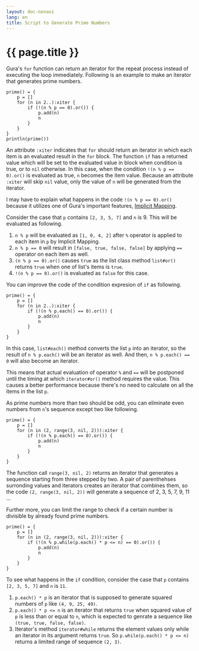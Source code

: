 ```yaml
---
layout: doc-nonavi
lang: en
title: Script to Generate Prime Numbers
---
```


# {{ page.title }}

Gura's `for` function can return an iterator for the repeat process instead of executing the loop immediately.
Following is an example to make an iterator that generates prime numbers.

    prime() = {
        p = []
        for (n in 2..):xiter {
            if (!(n % p == 0).or()) {
                p.add(n)
                n
            }
        }
    }
    println(prime())

An attribute `:xiter` indicates that `for` should return an iterator in which each item is an evaluated result in the `for` block. The function `if` has a returned value which will be set to the evaluated value in block when condition is true, or to `nil` otherwise.  In this case, when the condition `!(n % p == 0).or()` is evaluated as true, `n` becomes the item value. Because an attribute `:xiter` will skip `nil` value, only the value of `n` will be generated from the iterator.

I may have to explain what happens in the code `!(n % p == 0).or()`
because it utilizes one of Gura's important features, [Implicit Mapping](../features/Implicit-Mapping.html).

Consider the case that `p` contains `[2, 3, 5, 7]` and `n` is 9.
This will be evaluated as following.

1. `n % p` will be evaluated as `[1, 0, 4, 2]` after `%` operator is applied to each item in `p` by Implicit Mapping.
2. `n % p == 0` will result in `[false, true, false, false]` by applying `==` operator on each item as well.
3. `(n % p == 0).or()` causes `true` as the list class method `list#or()` returns `true` when one of list's items is `true`.
4. `!(n % p == 0).or()` is evaluated as `false` for this case.

You can improve the code of the condition expresion of `if` as following.

    prime() = {
        p = []
        for (n in 2..):xiter {
            if (!(n % p.each() == 0).or()) {
                p.add(n)
                n
            }
        }
    }

In this case, `list#each()` method converts the list `p` into an iterator,
so the result of `n % p.each()` will be an iterator as well.
And then, `n % p.each() == 0` will also become an iterator.

This means that actual evaluation of operator `%` and `==` will be postponed
until the timing at which `iterator#or()` method requires the value.
This causes a better performance
because there's no need to calculate on all the items in the list `p`.

As prime numbers more than two should be odd,
you can eliminate even numbers from `n`'s sequence except two like following.

    prime() = {
        p = []
        for (n in (2, range(3, nil, 2))):xiter {
            if (!(n % p.each() == 0).or()) {
                p.add(n)
                n
            }
        }
    }

The function call `range(3, nil, 2)` returns an iterator that generates a sequence
starting from three stepped by two.
A pair of parenthehses surronding values and iterators creates an iterator that combines them,
so the code `(2, range(3, nil, 2))` will generate a sequence of 2, 3, 5, 7, 9, 11 ...

Further more, you can limit the range to check
if a certain number is divisible by already found prime numbers.

    prime() = {
        p = []
        for (n in (2, range(3, nil, 2))):xiter {
            if (!(n % p.while(p.each() * p <= n) == 0).or()) {
                p.add(n)
                n
            }
        }
    }

To see what happens in the `if` condition,
consider the case that `p` contains `[2, 3, 5, 7]` and `n` is `11`.

1. `p.each() * p` is an iterator that is supposed to generate squared numbers of `p`
   like `(4, 9, 25, 49)`.
2. `p.each() * p <= n` is an iterator that returns `true`
   when squared value of `p` is less than or equal to `n`,
   which is expected to genrate a sequence like `(true, true, false, false)`.
3. Iterator's method `iterator#while` returns the element values
   only while an iterator in its argument returns `true`.
   So `p.while(p.each() * p <= n)` returns a limited range of sequence `(2, 3)`.
